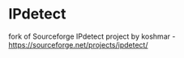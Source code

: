 # IPdetect
fork of Sourceforge IPdetect project by koshmar - https://sourceforge.net/projects/ipdetect/
